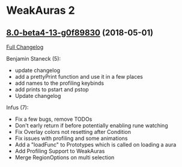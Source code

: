 # WeakAuras 2

## [8.0-beta4-13-g0f89830](https://github.com/WeakAuras/WeakAuras2/tree/0f898308b918657c5390dc660848bbc8642c710d) (2018-05-01)

[Full Changelog](https://github.com/WeakAuras/WeakAuras2/compare/8.0-beta4...0f898308b918657c5390dc660848bbc8642c710d)

Benjamin Staneck (5):

- update changelog
- add a prettyPrint function and use it in a few places
- add names to the profiling keybinds
- add prints to pstart and pstop
- Update changelog

Infus (7):

- Fix a few bugs, remove TODOs
- Don't early return if before potentially enabling rune watching
- Fix Overlay colors not resetting after Condition
- Fix issues with profiling and some animations
- Add a "loadFunc" to Prototypes which is called on loading a aura
- Add Profiling Support to WeakAuras
- Merge RegionOptions on multi selection

